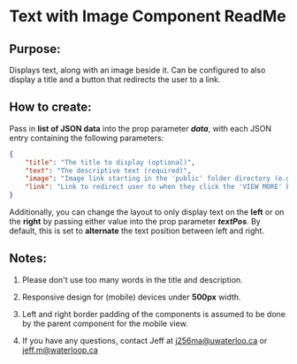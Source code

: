 # Text with Image Component ReadMe

## Purpose:

Displays text, along with an image beside it. Can be configured to also display a title and a button that redirects the user to a link.

## How to create:

Pass in **list of JSON data** into the prop parameter _**data**_, with each JSON entry containing the following parameters:

```JSON
{
    "title": "The title to display (optional)",
    "text": "The descriptive text (required)",
    "image": "Image link starting in the 'public' folder directory (e.g. TxtWImgSamples/joinus.jpg) (required)",
    "link": "Link to redirect user to when they click the 'VIEW MORE' button (optional - button hidden when parameter not provided)"
}
```

Additionally, you can change the layout to only display text on the **left** or on the **right** by passing either value into the prop parameter _**textPos**_. By default, this is set to **alternate** the text position between left and right. 

## Notes:

1. Please don't use too many words in the title and description.

2. Responsive design for (mobile) devices under **500px** width.

3. Left and right border padding of the components is assumed to be done by the parent component for the mobile view.
   
4. If you have any questions, contact Jeff at [j256ma@uwaterloo.ca](j256ma@uwaterloo.ca) or [jeff.m@waterloop.ca](jeff.m@waterloop.ca)